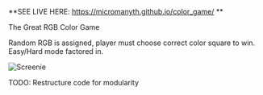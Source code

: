 **SEE LIVE HERE: https://micromanyth.github.io/color_game/ **

The Great RGB Color Game

Random RGB is assigned, player must choose correct color square to win. Easy/Hard mode factored in. 

![Screenie](https://github.com/micromanyth/color_game/raw/master/img/colorgame.jpg)

TODO: Restructure code for modularity
